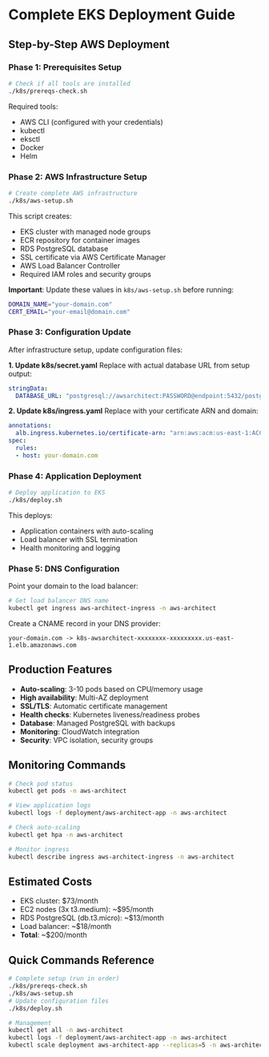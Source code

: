 # Complete EKS Deployment Guide

## Step-by-Step AWS Deployment

### Phase 1: Prerequisites Setup
```bash
# Check if all tools are installed
./k8s/prereqs-check.sh
```

Required tools:
- AWS CLI (configured with your credentials)
- kubectl
- eksctl
- Docker
- Helm

### Phase 2: AWS Infrastructure Setup
```bash
# Create complete AWS infrastructure
./k8s/aws-setup.sh
```

This script creates:
- EKS cluster with managed node groups
- ECR repository for container images
- RDS PostgreSQL database
- SSL certificate via AWS Certificate Manager
- AWS Load Balancer Controller
- Required IAM roles and security groups

**Important**: Update these values in `k8s/aws-setup.sh` before running:
```bash
DOMAIN_NAME="your-domain.com"
CERT_EMAIL="your-email@domain.com"
```

### Phase 3: Configuration Update

After infrastructure setup, update configuration files:

**1. Update k8s/secret.yaml**
Replace with actual database URL from setup output:
```yaml
stringData:
  DATABASE_URL: "postgresql://awsarchitect:PASSWORD@endpoint:5432/postgres"
```

**2. Update k8s/ingress.yaml**
Replace with your certificate ARN and domain:
```yaml
annotations:
  alb.ingress.kubernetes.io/certificate-arn: "arn:aws:acm:us-east-1:ACCOUNT:certificate/CERT-ID"
spec:
  rules:
  - host: your-domain.com
```

### Phase 4: Application Deployment
```bash
# Deploy application to EKS
./k8s/deploy.sh
```

This deploys:
- Application containers with auto-scaling
- Load balancer with SSL termination
- Health monitoring and logging

### Phase 5: DNS Configuration

Point your domain to the load balancer:
```bash
# Get load balancer DNS name
kubectl get ingress aws-architect-ingress -n aws-architect
```

Create a CNAME record in your DNS provider:
```
your-domain.com -> k8s-awsarchitect-xxxxxxxx-xxxxxxxxx.us-east-1.elb.amazonaws.com
```

## Production Features

- **Auto-scaling**: 3-10 pods based on CPU/memory usage
- **High availability**: Multi-AZ deployment
- **SSL/TLS**: Automatic certificate management
- **Health checks**: Kubernetes liveness/readiness probes
- **Database**: Managed PostgreSQL with backups
- **Monitoring**: CloudWatch integration
- **Security**: VPC isolation, security groups

## Monitoring Commands

```bash
# Check pod status
kubectl get pods -n aws-architect

# View application logs
kubectl logs -f deployment/aws-architect-app -n aws-architect

# Check auto-scaling
kubectl get hpa -n aws-architect

# Monitor ingress
kubectl describe ingress aws-architect-ingress -n aws-architect
```

## Estimated Costs

- EKS cluster: $73/month
- EC2 nodes (3x t3.medium): ~$95/month
- RDS PostgreSQL (db.t3.micro): ~$13/month
- Load balancer: ~$18/month
- **Total**: ~$200/month

## Quick Commands Reference

```bash
# Complete setup (run in order)
./k8s/prereqs-check.sh
./k8s/aws-setup.sh
# Update configuration files
./k8s/deploy.sh

# Management
kubectl get all -n aws-architect
kubectl logs -f deployment/aws-architect-app -n aws-architect
kubectl scale deployment aws-architect-app --replicas=5 -n aws-architect
```